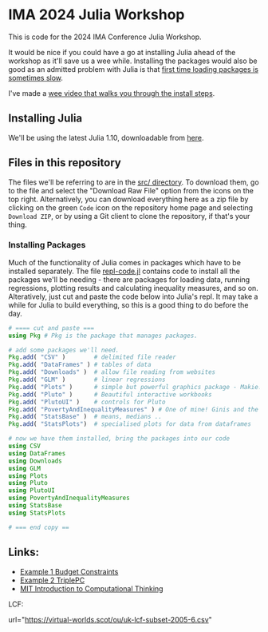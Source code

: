 # IMA 2024 Julia Workshop

This is code for the 2024 IMA Conference Julia Workshop.

It would be nice if you could have a go at installing Julia ahead of the workshop as it'll save us a wee while. Installing the packages would also be good as an admitted problem with Julia is that [first time loading packages is sometimes slow](https://discourse.julialang.org/t/taking-ttfx-seriously-can-we-make-common-packages-faster-to-load-and-use/74949?page=2).

I've made a [wee video that walks you through the install steps](https://virtual-worlds.scot/imaworkshop/ima-julia-intro.mp4).

## Installing Julia

We'll be using the latest Julia 1.10, downloadable from [here](https://julialang.org/downloads/).

## Files in this repository

The files we'll be referring to are in the [src/ directory](https://github.com/grahamstark/IMAWorkshop/tree/main/src). To download them, go to the file and select the "Download Raw File" option from the icons on the top right. Alternatively, you can download everything here as a zip file by clicking on the green `Code` icon on the repository home page and selecting `Download ZIP`, or by using a Git client to clone the repository, if that's your thing.

### Installing Packages

Much of the functionality of Julia comes in packages which have to be installed separately. The file [repl-code.jl](https://github.com/grahamstark/IMAWorkshop/blob/main/src/repl-code.jl) contains code to install all the packages we'll be needing - there are packages for loading data, running regressions, plotting results and calculating inequality measures, and so on. Alteratively, just cut and paste the code below into Julia's repl. It may take a while for Julia to build everything, so this is a good thing to do before the day.

```julia 
# ==== cut and paste === 
using Pkg # Pkg is the package that manages packages.

# add some packages we'll need.
Pkg.add( "CSV" )        # delimited file reader
Pkg.add( "DataFrames" ) # tables of data
Pkg.add( "Downloads" )  # allow file reading from websites
Pkg.add( "GLM" )        # linear regressions
Pkg.add( "Plots" )      # simple but powerful graphics package - Makie.jl is an alternative
Pkg.add( "Pluto" )      # Beautiful interactive workbooks
Pkg.add( "PlutoUI" )    # controls for Pluto
Pkg.add( "PovertyAndInequalityMeasures" ) # One of mine! Ginis and the like 
Pkg.add( "StatsBase" )  # means, medians ..
Pkg.add( "StatsPlots")  # specialised plots for data from dataframes

# now we have them installed, bring the packages into our code 
using CSV
using DataFrames
using Downloads
using GLM
using Plots
using Pluto
using PlutoUI
using PovertyAndInequalityMeasures
using StatsBase
using StatsPlots

# === end copy == 
```

## Links: 

* [Example 1 Budget Constraints](https://stb.virtual-worlds.scot/bcd/)
* [Example 2 TriplePC](https://triplepc.northumbria.ac.uk/)
* [MIT Introduction to Computational Thinking](https://computationalthinking.mit.edu/Fall23/)


LCF: 

url="https://virtual-worlds.scot/ou/uk-lcf-subset-2005-6.csv"
 
